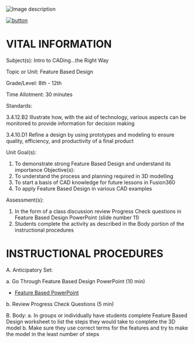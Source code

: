 ![Image description](https://github.com/BotDevLLC/BotDevCurriculum/blob/master/Pictures/Botdev.png) 

[![button](https://raw.githubusercontent.com/BotDevLLC/BotDevCurriculum/master/Pictures/back_button.png)](https://github.com/BotDevLLC/BotDevCurriculum/blob/master/Curriculum/Week_2/readme.md)

# VITAL INFORMATION
Subject(s):  Intro to CADing...the Right Way

Topic or Unit: Feature Based Design

Grade/Level: 8th - 12th 

Time Allotment: 30 minutes

Standards:      

 3.4.12.B2 Illustrate how, with the aid of technology, various aspects can be monitored to provide information for decision making
 
3.4.10.D1 Refine a design by using prototypes and modeling to ensure quality, efficiency, and productivity of a final product 

Unit Goal(s):  
1.	To demonstrate strong Feature Based Design and understand its importance
Objective(s):    
1.	To understand the process and planning required in 3D modelling
2.	To start a basis of CAD knowledge for future lessons in Fusion360
3.	To apply Feature Based Design in various CAD examples

Assessment(s):   
1.	In the form of a class discussion review Progress Check questions in Feature Based Design PowerPoint (slide number 11)
2.	Students complete the activity as described in the Body portion of the instructional procedures


# INSTRUCTIONAL PROCEDURES

A.	Anticipatory Set: 

a.	Go Through Feature Based Design PowerPoint (10 min)

- <a href="https://drive.google.com/drive/folders/1iboYVWrajdELofP_a84QwuE4QDCMNvG6" target="_blank">Feature Based PowerPoint</a>

b.	Review Progress Check Questions (5 min)

B.	Body: 
a.	In groups or individually have students complete Feature Based Design worksheet to list the steps they would take to complete the 3D model
b.	Make sure they use correct terms for the features and try to make the model in the least number of steps



